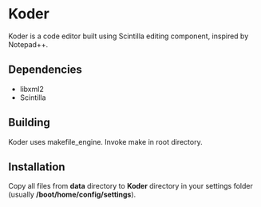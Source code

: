 # Koder

Koder is a code editor built using Scintilla editing component, inspired by Notepad++.

## Dependencies

* libxml2
* Scintilla

## Building

Koder uses makefile_engine. Invoke make in root directory.

## Installation

Copy all files from **data** directory to **Koder** directory in your settings folder (usually **/boot/home/config/settings**).
